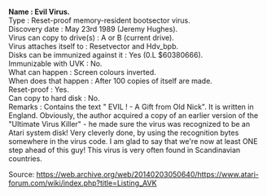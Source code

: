 **Name : Evil Virus.**<br>
Type : Reset-proof memory-resident bootsector virus.<br>
Discovery date : May 23rd 1989 (Jeremy Hughes).<br>
Virus can copy to drive(s) : A or B (current drive).<br>
Virus attaches itself to : Resetvector and Hdv_bpb.<br>
Disks can be immunized against it : Yes (0.L $60380666).<br>
Immunizable with UVK : No.<br>
What can happen : Screen colours inverted.<br>
When does that happen : After 100 copies of itself are made.<br>
Reset-proof : Yes.<br>
Can copy to hard disk : No.<br>
Remarks :  Contains the text " EVIL ! - A Gift from Old Nick". It is written in England.  Obviously,  the author acquired a copy of an earlier version of the "Ultimate Virus Killer" - he made sure the 
virus  was recognized to be an Atari system  disk! Very cleverly done, by using the recognition bytes somewhere in the virus code. I  am glad to say that we're now at least ONE step ahead of this
guy! This virus is very often found in Scandinavian countries.

Source: https://web.archive.org/web/20140203050640/https://www.atari-forum.com/wiki/index.php?title=Listing_AVK
